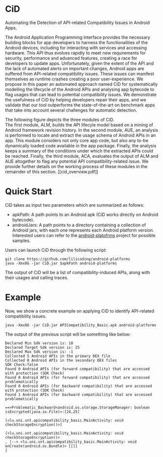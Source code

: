 # CiD
Automating the Detection of API-related Compatibility Issues in Android Apps.

The Android Application Programming Interface provides the necessary building blocks for
app developers to harness the functionalities of the Android devices, including for interacting
with services and accessing hardware. This API thus evolves rapidly to meet new requirements for
security, performance and advanced features, creating a race for developers to update apps. Unfortunately,
given the extent of the API and the lack of automated alerts on important changes, Android apps are suffered from API-related compatibility issues.
These issues can manifest themselves as runtime crashes creating a poor
user-experience. We propose in this paper an automated approach named CiD for systematically modelling the
lifecycle of the Android APIs and analysing app bytecode to flag usages that can lead to potential compatibility issues. We demonstrate
the usefulness of CiD by helping developers repair their apps, and we validate that our tool outperforms the state-of-the-art
on benchmark apps that take into account several challenges for automatic detection.

The following figure depicts the three modules of CiD.  
The first module, ALM, builds the API lifecyle model based on a mining of Android framework revision history.
In the second module, AUE, an analysis is performed to locate and extract the usage schema of
Android APIs in an app. This module considers not only core app code, but also any to-be dynamically
 loaded code available in the app package. Finally, the analysis keeps a summary of the conditions under which the extracted APIs could be reached.
Finally, the third module, ACA, evaluates the output of ALM and AUE altogether to flag any potential 
API compatibility-related issue.
We provide further details on the working process of these modules in the remainder of this section.
[[cid_overview.pdf]]

# Quick Start

CiD takes as input two parameters which are summarized as follows:
* apkPath: A path points to an Android apk (CiD works directly on Android bytecode).
* androidJars: A path points to a directory containing a collection of Android jars, with each one represents each Android platform version.
Interested users can refer to the [android-platofrms](https://github.com/lilicoding/android-platforms) project for possible samples.

Users can launch CiD through the following script:

```
git clone https://github.com/lilicoding/android-platforms
java -Xmx8G -jar CiD.jar $apkPath android-platforms
```

The output of CiD will be a list of compatibility-induced APIs, along with their usages and calling traces.

# Example

Now, we show a concrete example on applying CiD to identify API-related compatibility issues.

```
java -Xmx8G -jar CiD.jar APICompatibility_Basic.apk android-platforms
```

The output of the previous script will be something like below:

```
Declared Min Sdk version is: 10
Declared Target Sdk version is: 25
Declared Max Sdk version is: -1
Collected 5 Android APIs in the primary DEX file
Collected 0 Android APIs in the secondary DEX files
SDK Check:false
Found 0 Android APIs (for forward compatibility) that are accessed with protection (SDK Check)
Found 0 Android APIs (for forward compatibility) that are accessed problematically
Found 0 Android APIs (for backward compatibility) that are accessed with protection (SDK Check)
Found 1 Android APIs (for backward compatibility) that are accessed problematically

==>Problematic_Backward<android.os.storage.StorageManager: boolean isEncrypted(java.io.File)>:[24,25]

[<lu.uni.snt.apicompatibility_basic.MainActivity: void checkStorageEncryption()>]

[<lu.uni.snt.apicompatibility_basic.MainActivity: void checkStorageEncryption()>
, |--> <lu.uni.snt.apicompatibility_basic.MainActivity: void onCreate(android.os.Bundle)> [[]]
]
```
